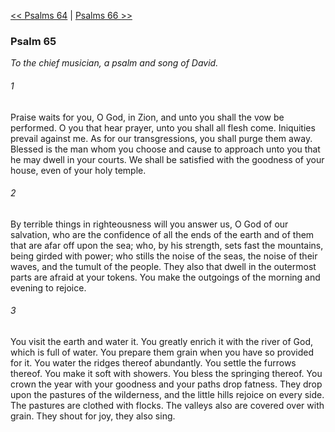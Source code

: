 [<< Psalms 64](Psalms%2064.md)  |  [Psalms 66 >>](Psalms%2066.md)

### Psalm 65

*To the chief musician, a psalm and song of David.*

###### 1
Praise waits for you, O God, in Zion, and unto you shall the vow be performed. O you that hear prayer, unto you shall all flesh come. Iniquities prevail against me. As for our transgressions, you shall purge them away. Blessed is the man whom you choose and cause to approach unto you that he may dwell in your courts. We shall be satisfied with the goodness of your house, even of your holy temple.

###### 2
By terrible things in righteousness will you answer us, O God of our salvation, who are the confidence of all the ends of the earth and of them that are afar off upon the sea; who, by his strength, sets fast the mountains, being girded with power; who stills the noise of the seas, the noise of their waves, and the tumult of the people. They also that dwell in the outermost parts are afraid at your tokens. You make the outgoings of the morning and evening to rejoice.

###### 3
You visit the earth and water it. You greatly enrich it with the river of God, which is full of water. You prepare them grain when you have so provided for it. You water the ridges thereof abundantly. You settle the furrows thereof. You make it soft with showers. You bless the springing thereof. You crown the year with your goodness and your paths drop fatness. They drop upon the pastures of the wilderness, and the little hills rejoice on every side. The pastures are clothed with flocks. The valleys also are covered over with grain. They shout for joy, they also sing.